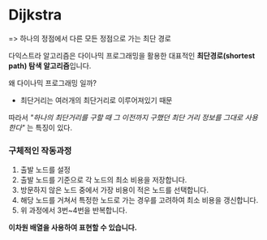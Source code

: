 # Dijkstra
=> 하나의 정점에서 다른 모든 정점으로 가는 최단 경로

다익스트라 알고리즘은 다이나믹 프로그래밍을 활용한 대표적인 **최단경로(shortest path) 탐색 알고리즘**입니다.

왜 다이나믹 프로그래밍 일까?
- 최단거리는 여러개의 최단거리로 이루어져있기 때문
  
따라서 *"하나의 최단거리를 구할 때 그 이전까지 구했던 최단 거리 정보를 그대로 사용한다"* 는 특징이 있다.


### 구체적인 작동과정
1. 출발 노드를 설정
2. 출발 노드를 기준으로 각 노드의 최소 비용을 저장합니다.
3. 방문하지 않은 노드 중에서 가장 비용이 적은 노드를 선택합니다.
4. 해당 노드를 거쳐서 특정한 노드로 가는 경우를 고려하여 최소 비용을 갱신합니다.
5. 위 과정에서 3번~4번을 반복합니다.

**이차원 배열을 사용하여 표현할 수 있습니다.**



